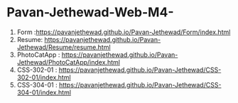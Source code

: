 # Pavan-Jethewad-Web-M4-
1) Form :https://pavanjethewad.github.io/Pavan-Jethewad/Form/index.html
2) Resume: https://pavanjethewad.github.io/Pavan-Jethewad/Resume/resume.html
3) PhotoCatApp : https://pavanjethewad.github.io/Pavan-Jethewad/PhotoCatApp/index.html
4) CSS-302-01 : https://pavanjethewad.github.io/Pavan-Jethewad/CSS-302-01/index.html
5) CSS-304-01 : https://pavanjethewad.github.io/Pavan-Jethewad/CSS-304-01/index.html
